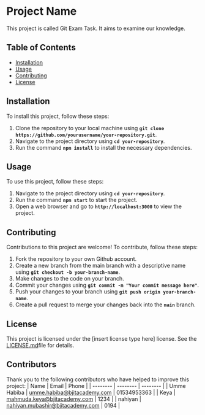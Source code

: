 # Project Name
This project is called Git Exam Task. It aims to examine our knowledge.

## Table of Contents
- [Installation](#installation)
- [Usage](#usage)
- [Contributing](#contributing)
- [License](#license)

## Installation
To install this project, follow these steps:
1. Clone the repository to your local machine using **`git clone https://github.com/yourusername/your-repository.git`**.
2. Navigate to the project directory using **`cd your-repository`**.
3. Run the command **`npm install`** to install the necessary dependencies.

## Usage
To use this project, follow these steps:
1. Navigate to the project directory using **`cd your-repository`**.
2. Run the command **`npm start`** to start the project.
3. Open a web browser and go to **`http://localhost:3000`** to view the project.

## Contributing
Contributions to this project are welcome! To contribute, follow these steps:
1. Fork the repository to your own Github account.
2. Create a new branch from the main branch with a descriptive name using **`git checkout -b your-branch-name`**.
3. Make changes to the code on your branch.
4. Commit your changes using **`git commit -m "Your commit message here"`**.
5. Push your changes to your branch using **`git push origin your-branch-name`**.
6. Create a pull request to merge your changes back into the **`main`** branch.

## License
This project is licensed under the [insert license type here] license. See the [LICENSE.md](#license.md)file for details.

## Contributors
Thank you to the following contributors who have helped to improve this project:
| Name | Email | Phone |
| -------- | -------- | -------- |
| Umme Habiba | umme.habiba@bjitacademy.com | 01534953363 |
| Keya | mahmuda.keya@bjitacademy.com | 1234 |
| nahiyan | nahiyan.mubashir@bjitacademy.com | 0194 |
